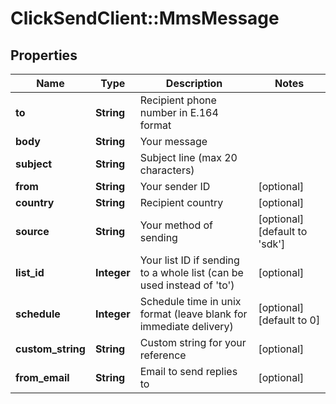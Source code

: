 # ClickSendClient::MmsMessage

## Properties
Name | Type | Description | Notes
------------ | ------------- | ------------- | -------------
**to** | **String** | Recipient phone number in E.164 format | 
**body** | **String** | Your message | 
**subject** | **String** | Subject line (max 20 characters) | 
**from** | **String** | Your sender ID | [optional] 
**country** | **String** | Recipient country | [optional] 
**source** | **String** | Your method of sending | [optional] [default to &#39;sdk&#39;]
**list_id** | **Integer** | Your list ID if sending to a whole list (can be used instead of &#39;to&#39;) | [optional] 
**schedule** | **Integer** | Schedule time in unix format (leave blank for immediate delivery) | [optional] [default to 0]
**custom_string** | **String** | Custom string for your reference | [optional] 
**from_email** | **String** | Email to send replies to | [optional] 


